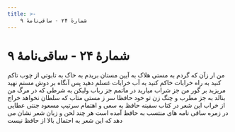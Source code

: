 ```yaml
---
title: >-
    شمارهٔ ۲۴ - ساقی‌نامهٔ ۹
---
```

# شمارهٔ ۲۴ - ساقی‌نامهٔ ۹

من ار زآن که گردم به مستی هلاک
به آیین مستان بریدم به خاک
به تابوتی از چوب تاکم کنید
به راه خرابات خاکم کنید
به آب خرابات غسلم دهید
پس آنگاه بر دوش مستم نهید
مریزید بر گور من جز شراب
میارید در ماتمم جز رباب
ولیکن به شرطی که در مرگ من
بنالد به جز مطرب و چنگ زن
تو خود حافظا سر ز مستی متاب
که سلطان نخواهد خراج از خراب
این شعر در کتاب سفینه حافظ به سعی و اهتمام سرتیپ مسعود جنتی عطایی در زمره ساقی نامه های منتسب به حافظ آمده است هر چند لحن و زبان شعر نشان می دهد که این شعر به احتمال بالا از حافظ نیست

